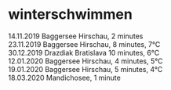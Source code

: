 # winterschwimmen
14.11.2019 Baggersee Hirschau, 2 minutes<br>
23.11.2019 Baggersee Hirschau, 8 minutes, 7°C<br>
30.12.2019 Drazdiak Bratislava 10 minutes, 6°C<br>
12.01.2020 Baggersee Hirschau, 4 minutes, 5°C<br>
19.01.2020 Baggersee Hirschau, 5 minutes, 4°C<br>
18.03.2020 Mandichosee, 1 minute<br>
